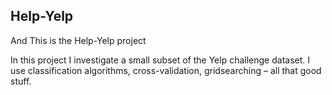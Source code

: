 ## Help-Yelp

And This is the Help-Yelp project

In this project I investigate a small subset of the Yelp challenge dataset. I use classification algorithms, cross-validation, gridsearching – all that good stuff.
